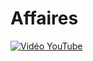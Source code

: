 # Affaires

[![Vidéo YouTube](https://www.youtube.com/embed/sFCMQt_kkqs)](https://www.youtube.com/embed/sFCMQt_kkqs)

